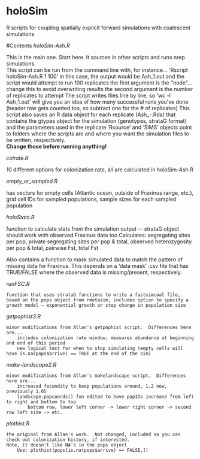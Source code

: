 # holoSim
R scripts for coupling spatially explicit forward simulations with coalescent simulations

#Contents
<i>holoSim-Ash.R</i>

This is the main one.  Start here.  It sources in other scripts and runs nrep simulations.  
	This script can be run from the command line with, for instance...
		'Rscript holoSim-Ash.R 1 100'
	in this case, the output would be Ash_1.out and the script would attempt to run 100 replicates
	the first argument is the "node"... change this to avoid overwriting results
	the second argument is the number of replicates to attempt
	The script writes files line by line, so 'wc -l Ash_1.out' will give you an idea of how many successful runs you've done (header row gets counted too, so subtract one for the # of replicates)
	This script also saves an R data object for each replicate (Ash_<node>-<replicate>.Rda) that contains the gtypes object for the simulation (genotypes, strataG format) and the parameters used in the replicate
	‘Rsource’ and ‘SIMS’ objects point to folders where the scripts are and where you want the simulation files to be written, respectively.  
	<b>Change those before running anything!</b>
	
<i>colrate.R</i>

10 different options for colonization rate, all are calculated in holoSim-Ash.R

<i>empty_or_sampled.R</i>

has vectors for empty cells (Atlantic ocean, outside of Fraxinus range, etc.), grid cell IDs for sampled populations, sample sizes for each sampled population
		
<i>holoStats.R</i>

function to calculate stats from the simulation output -- strataG object should work with observed Fraxinus data too
Calculates: segregating sites per pop, private segregating sites per pop & total, observed heterozygosity per pop & total, pairwise Fst, total Fst

Also contains a function to mask simulated data to match the pattern of missing data for Fraxinus.  This depends on a ‘data mask’ .csv file that has TRUE/FALSE where the observed data is missing/present, respectively.
			
<i>runFSC.R</i>

	function that uses strataG functions to write a fastsimcoal file, based on the pops object from rmetasim, includes option to specify a growth model — exponential growth or step change in population size

	
<i>getpophist3.R</i>

	minor modifications from Allan's getpophist script.  Differences here are...
		includes colonization rate window, measures abundance at beginning and end of this period
		new logical test for when to stop simulating (empty cells will have is.na(pops$arrive) == TRUE at the end of the sim)
	
<i>make-landscape2.R</i>

	minor modifications from Allan's makelandscape script.  Differences here are...
		increased fecundity to keep populations around, 1.2 now, previously 1.05
		landscape.popcoords() fxn edited to have popIDs increase from left to right and bottom to top
			bottom row, lower left corner -> lower right corner -> second row left side -> etc.
	
<i>plothist.R</i>

	the original from Allan's work.  Not changed, included so you can check out colonization history, if interested.
	Note, it doesn't like NA's in the pops object
		Use: plothist(pops[is.na(pops$arrive) == FALSE,]) 
